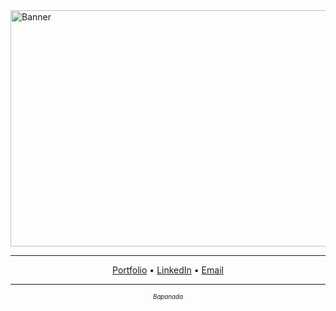 <img width="1134" height="378" alt="Banner" src="https://github.com/user-attachments/assets/e88c4bde-e1d8-4490-8d23-e87b4f27c074" />

---
 <p align="center">
  <a href="https://sereneprince.github.io/noahpn/">Portfolio</a> •
  <a href="https://www.linkedin.com/in/nparknguyen/">LinkedIn</a> •
  <a href="mailto:noahparknguyen@gmail.com">Email</a>
</p> 

---

<p align="center">
  <sub><sup><em>Bapanada</em></sup></sub>
</p>
